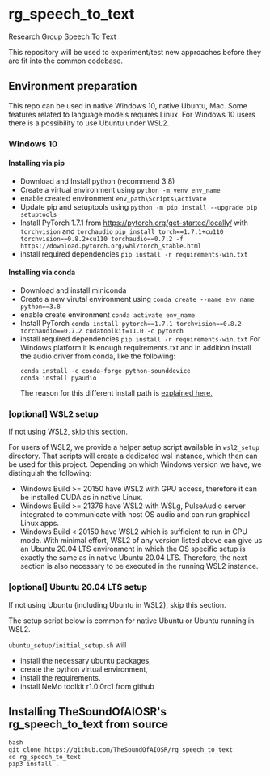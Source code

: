 # rg_speech_to_text
Research Group Speech To Text

This repository will be used to experiment/test new approaches before they are fit into the common codebase. 

## Environment preparation
This repo can be used in native Windows 10, native Ubuntu, Mac.
Some features related to language models requires Linux. For Windows 10 users there is a possibility to use Ubuntu under WSL2.

### Windows 10

#### Installing via pip
- Download and Install python (recommend 3.8)
- Create a virtual environment using `python -m venv env_name`
- enable created environment `env_path\Scripts\activate`
- Update pip and setuptools using `python -m pip install --upgrade pip setuptools`
- Install PyTorch 1.7.1 from https://pytorch.org/get-started/locally/  with `torchvision` and `torchaudio`
    `pip install torch==1.7.1+cu110 torchvision==0.8.2+cu110 torchaudio==0.7.2 -f https://download.pytorch.org/whl/torch_stable.html`
- install required dependencies `pip install -r requirements-win.txt`

#### Installing via conda
- Download and install miniconda
- Create a new virutal environment using `conda create --name env_name python==3.8`
- enable create environment `conda activate env_name`
- Install PyTorch `conda install pytorch==1.7.1 torchvision==0.8.2 torchaudio==0.7.2 cudatoolkit=11.0 -c pytorch`
- install required dependencies `pip install -r requirements-win.txt` 
  For Windows platform it is enough requirements.txt and in addition install the audio driver from conda, like the following:
  ```
  conda install -c conda-forge python-sounddevice
  conda install pyaudio
  ```
  The reason for this different install path is [explained here.](setup/audio_setup.md)  

### [optional] WSL2 setup
If not using WSL2, skip this section.

For users of WSL2, we provide a helper setup script available in `wsl2_setup` directory.
That scripts will create a dedicated wsl instance, which then can be used for this project.
Depending on which Windows version we have, we distinguish the following:
 - Windows Build >= 20150 have WSL2 with GPU access, therefore it can be installed CUDA as in native Linux.
 - Windows Build >= 21376 have WSL2 with WSLg, PulseAudio server integrated to communicate with host OS audio and can run graphical Linux apps.
 - Windows Build < 20150 have WSL2 which is sufficient to run in CPU mode.
With minimal effort, WSL2 of any version listed above can give us an Ubuntu 20.04 LTS environment in which the OS specific setup is exactly the same as in native Ubuntu 20.04 LTS. Therefore, the next section is also necessary to be executed in the running WSL2 instance.

### [optional] Ubuntu 20.04 LTS setup
If not using Ubuntu (including Ubuntu in WSL2), skip this section.

The setup script below is common for native Ubuntu or Ubuntu running in WSL2.

`ubuntu_setup/initial_setup.sh` will
 - install the necessary ubuntu packages,
 - create the python virtual environment, 
 - install the requirements.
 - install NeMo toolkit r1.0.0rc1 from github
  
## Installing TheSoundOfAIOSR's rg_speech_to_text from source

```
bash
git clone https://github.com/TheSoundOfAIOSR/rg_speech_to_text
cd rg_speech_to_text
pip3 install .
```
